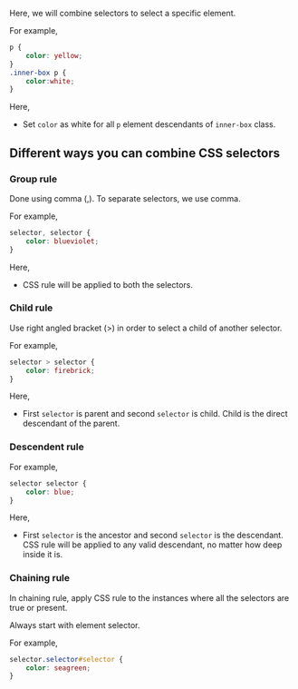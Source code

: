 Here, we will combine selectors to select a specific element.

For example,
```css
p {
	color: yellow;
}
.inner-box p {
	color:white;
}
```

Here,
- Set `color` as white for all `p` element descendants of `inner-box` class.

## Different ways you can combine CSS selectors

### Group rule

Done using comma (,). To separate selectors, we use comma.

For example,
```css
selector, selector {
	color: blueviolet;
}
```

Here,
- CSS rule will be applied to both the selectors.

### Child rule

Use right angled bracket (>) in order to select a child of another selector.

For example,
```css
selector > selector {
	color: firebrick;
}
```

Here,
- First `selector` is parent and second `selector` is child. Child is the direct descendant of the parent.

### Descendent rule

For example,
```css
selector selector {
	color: blue;
}
```

Here,
- First `selector` is the ancestor and second `selector` is the descendant. CSS rule will be applied to any valid descendant, no matter how deep inside it is.

### Chaining rule

In chaining rule, apply CSS rule to the instances where all the selectors are true or present.

Always start with element selector.

For example,
```css
selector.selector#selector {
	color: seagreen;
}
```